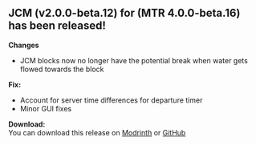 ## JCM (v2.0.0-beta.12) for (MTR 4.0.0-beta.16) has been released!

**Changes**
- JCM blocks now no longer have the potential break when water gets flowed towards the block

**Fix:**
- Account for server time differences for departure timer
- Minor GUI fixes

**Download:**  
You can download this release on [Modrinth](https://modrinth.com/mod/jcm) or [GitHub](https://github.com/DistrictOfJoban/Joban-Client-Mod/releases)
